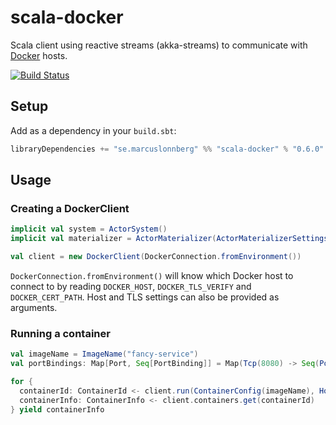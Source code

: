 scala-docker
============

Scala client using reactive streams (akka-streams) to communicate with [Docker](https://docker.com) hosts.

[![Build Status](https://travis-ci.org/marcuslonnberg/scala-docker.svg?branch=master)](https://travis-ci.org/marcuslonnberg/scala-docker)

Setup
-----

Add as a dependency in your `build.sbt`:

```scala
libraryDependencies += "se.marcuslonnberg" %% "scala-docker" % "0.6.0"
```

Usage
-----

### Creating a DockerClient

```scala
implicit val system = ActorSystem()
implicit val materializer = ActorMaterializer(ActorMaterializerSettings(system))

val client = new DockerClient(DockerConnection.fromEnvironment())
```

`DockerConnection.fromEnvironment()` will know which Docker host to connect to by reading `DOCKER_HOST`, `DOCKER_TLS_VERIFY` and `DOCKER_CERT_PATH`.
Host and TLS settings can also be provided as arguments.

### Running a container

```scala
val imageName = ImageName("fancy-service")
val portBindings: Map[Port, Seq[PortBinding]] = Map(Tcp(8080) -> Seq(PortBinding("0.0.0.0", 8080)))

for {
  containerId: ContainerId <- client.run(ContainerConfig(imageName), HostConfig(portBindings = portBindings))
  containerInfo: ContainerInfo <- client.containers.get(containerId)
} yield containerInfo
```
